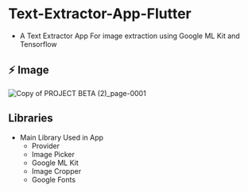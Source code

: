 # Text-Extractor-App-Flutter
- A Text Extractor App For image extraction using Google ML Kit and Tensorflow

## :zap: Image

![Copy of PROJECT BETA (2)_page-0001](https://github.com/adarsh4j/Text_Scanner/assets/78248655/2b2e3657-2652-4e0d-a016-c68306befddd)


## Libraries

- Main Library Used in App 
    - Provider
    - Image Picker
    - Google ML Kit
    - Image Cropper
    - Google Fonts
